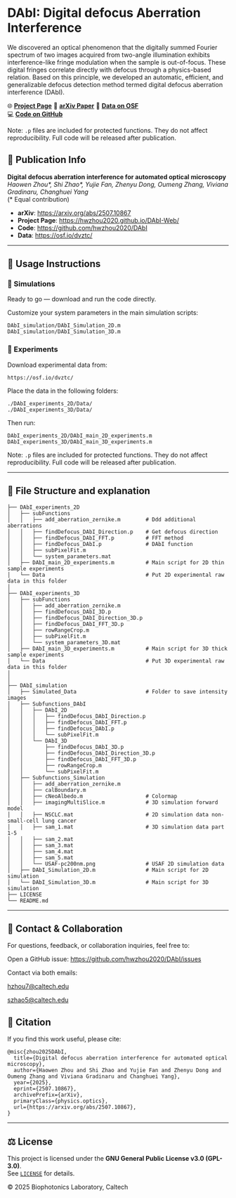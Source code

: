 # DAbI: Digital defocus Aberration Interference

 We discovered an optical phenomenon that the digitally summed Fourier spectrum of two images acquired from two-angle illumination exhibits interference-like fringe modulation when the sample is out-of-focus. These digital fringes correlate directly with defocus through a physics-based relation. Based on this principle, we developed an automatic, efficient, and generalizable defocus detection method termed digital defocus aberration interference (DAbI).

🌐 **[Project Page](https://hwzhou2020.github.io/DAbI-Web/)** 
📄 **[arXiv Paper](https://arxiv.org/abs/2507.10867)**
🧪 **[Data on OSF](https://osf.io/dvztc/)**  
💻 **[Code on GitHub](https://github.com/hwzhou2020/DAbI)**


Note: `.p` files are included for protected functions. They do not affect reproducibility. Full code will be released after publication.


## 📌 Publication Info

**Digital defocus aberration interference for automated optical microscopy**  
*Haowen Zhou\*, Shi Zhao\*, Yujie Fan, Zhenyu Dong, Oumeng Zhang, Viviana Gradinaru, Changhuei Yang*  
(\* Equal contribution)

- **arXiv**: https://arxiv.org/abs/2507.10867  
- **Project Page**: https://hwzhou2020.github.io/DAbI-Web/  
- **Code**: https://github.com/hwzhou2020/DAbI  
- **Data**: https://osf.io/dvztc/

---

## 🚀 Usage Instructions

### 🔬 Simulations

Ready to go — download and run the code directly.

Customize your system parameters in the main simulation scripts:

```
DAbI_simulation/DAbI_Simulation_2D.m
DAbI_simulation/DAbI_Simulation_3D.m
```

### 🧫 Experiments
Download experimental data from:
```
https://osf.io/dvztc/
```
Place the data in the following folders:
```
./DAbI_experiments_2D/Data/ 
./DAbI_experiments_3D/Data/ 
```
Then run:
```
DAbI_experiments_2D/DAbI_main_2D_experiments.m
DAbI_experiments_3D/DAbI_main_3D_experiments.m
```
Note: `.p` files are included for protected functions. They do not affect reproducibility. Full code will be released after publication.

---

## 📁 File Structure and explanation
```
├── DAbI_experiments_2D
│   ├── subFunctions
│   │   ├── add_aberration_zernike.m        # Ddd additional aberrations
│   │   ├── findDefocus_DAbI_Direction.p    # Get defocus direction
│   │   ├── findDefocus_DAbI_FFT.p          # FFT method
│   │   ├── findDefocus_DAbI.p              # DAbI function
│   │   ├── subPixelFit.m                   
│   │   └── system_parameters.mat
│   ├── DAbI_main_2D_experiments.m          # Main script for 2D thin sample experiments 
│   └── Data                                # Put 2D experimental raw data in this folder 
│
├── DAbI_experiments_3D
│   ├── subFunctions
│   │   ├── add_aberration_zernike.m
│   │   ├── findDefocus_DAbI_3D.p
│   │   ├── findDefocus_DAbI_Direction_3D.p
│   │   ├── findDefocus_DAbI_FFT_3D.p
│   │   ├── rowRangeCrop.m
│   │   ├── subPixelFit.m
│   │   └── system_parameters_3D.mat
│   ├── DAbI_main_3D_experiments.m          # Main script for 3D thick sample experiments
│   └── Data                                # Put 3D experimental raw data in this folder 
│
│
├── DAbI_simulation
│   ├── Simulated_Data                      # Folder to save intensity images
│   ├── Subfunctions_DAbI
│   │   ├── DAbI_2D
│   │   │   ├── findDefocus_DAbI_Direction.p
│   │   │   ├── findDefocus_DAbI_FFT.p
│   │   │   ├── findDefocus_DAbI.p
│   │   │   └── subPixelFit.m
│   │   └── DAbI_3D
│   │       ├── findDefocus_DAbI_3D.p
│   │       ├── findDefocus_DAbI_Direction_3D.p
│   │       ├── findDefocus_DAbI_FFT_3D.p
│   │       ├── rowRangeCrop.m
│   │       └── subPixelFit.m
│   ├── Subfunctions_Simulation
│   │   ├── add_aberration_zernike.m
│   │   ├── calBoundary.m
│   │   ├── cNeoAlbedo.m                    # Colormap
│   │   ├── imagingMultiSlice.m             # 3D simulation forward model
│   │   ├── NSCLC.mat                       # 2D simulation data non-small-cell lung cancer
│   │   ├── sam_1.mat                       # 3D simulation data part 1-5
│   │   ├── sam_2.mat
│   │   ├── sam_3.mat
│   │   ├── sam_4.mat
│   │   ├── sam_5.mat
│   │   └── USAF-pc200nm.png                # USAF 2D simulation data
│   ├── DAbI_Simulation_2D.m                # Main script for 2D simulation
│   └── DAbI_Simulation_3D.m                # Main script for 3D simulation
├── LICENSE
└── README.md
```

---
## 🤝 Contact & Collaboration
For questions, feedback, or collaboration inquiries, feel free to:

Open a GitHub issue: https://github.com/hwzhou2020/DAbI/issues

Contact via both emails:

hzhou7@caltech.edu

szhao5@caltech.edu

## 📖 Citation
If you find this work useful, please cite:
```
@misc{zhou2025DAbI,
  title={Digital defocus aberration interference for automated optical microscopy}, 
  author={Haowen Zhou and Shi Zhao and Yujie Fan and Zhenyu Dong and Oumeng Zhang and Viviana Gradinaru and Changhuei Yang},
  year={2025},
  eprint={2507.10867},
  archivePrefix={arXiv},
  primaryClass={physics.optics},
  url={https://arxiv.org/abs/2507.10867},
}
```
---
## ⚖️ License

This project is licensed under the **GNU General Public License v3.0 (GPL-3.0)**.  
See [`LICENSE`](./LICENSE) for details.

© 2025 Biophotonics Laboratory, Caltech
